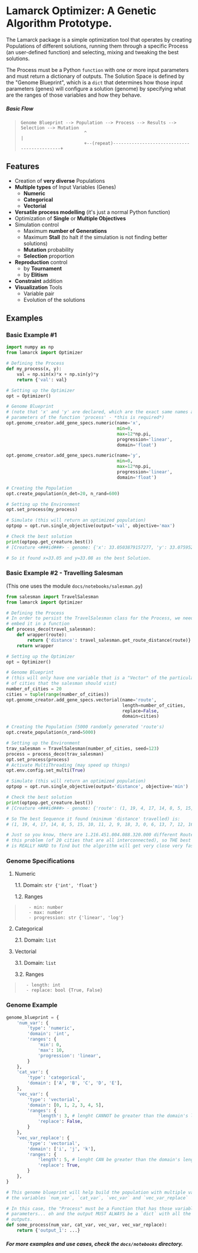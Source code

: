 # Lamarck Optimizer: A Genetic Algorithm Prototype.

The Lamarck package is a simple optimization tool that operates by creating Populations of different solutions, running them through a specific Process (an user-defined function) and selecting, mixing and tweaking the best solutions.

The Process must be a Python `function` with one or more input parameters and must return a dictionary of outputs. The Solution Space is defined by the "Genome Blueprint", which is a `dict` that determines how those input parameters (genes) will configure a solution (genome) by specifying what are the ranges of those variables and how they behave.

##### Basic Flow

> ```raw
> Genome Blueprint --> Population --> Process --> Results --> Selection --> Mutation
>                         ^                                                      |
>                         +--(repeat)--------------------------------------------+
> ```

## Features
- Creation of **very diverse** Populations
- **Multiple types** of Input Variables (Genes)
    - **Numeric**
    - **Categorical**
    - **Vectorial**
- **Versatile process modelling** (it's just a normal Python function)
- Optimization of **Single** or **Multiple Objectives**
- Simulation control
    - Maximum **number of Generations**
    - Maximum **Stall** (to halt if the simulation is not finding better solutions)
    - **Mutation** probability
    - **Selection** proportion
- **Reproduction** control
    - by **Tournament**
    - by **Elitism**
- **Constraint** addition
- **Visualization** Tools
    - Variable pair
    - Evolution of the solutions

## Examples
### Basic Example #1

```python
import numpy as np
from lamarck import Optimizer

# Defining the Process
def my_process(x, y):
    val = np.sin(x)*x + np.sin(y)*y
    return {'val': val}

# Setting up the Optimizer
opt = Optimizer()

# Genome Blueprint
# (note that 'x' and 'y' are declared, which are the exact same names as the
# parameters of the function 'process' - *this is required*)
opt.genome_creator.add_gene_specs.numeric(name='x',
                                          min=0,
                                          max=12*np.pi,
                                          progression='linear',
                                          domain='float')

opt.genome_creator.add_gene_specs.numeric(name='y',
                                          min=0,
                                          max=12*np.pi,
                                          progression='linear',
                                          domain='float')

# Creating the Population
opt.create_population(n_det=20, n_rand=600)

# Setting up the Environment
opt.set_process(my_process)

# Simulate (this will return an optimized population)
optpop = opt.run.single_objective(output='val', objective='max')

# Check the best solution
print(optpop.get_creature.best())
# [Creature <###id###> - genome: {'x': 33.0503879157277, 'y': 33.075952331006285}]

# So it found x=33.05 and y=33.08 as the best Solution.
```

### Basic Example #2 - Travelling Salesman
(This one uses the module `docs/notebooks/salesman.py`)
```python
from salesman import TravelSalesman
from lamarck import Optimizer

# Defining the Process
# In order to persist the TravelSalesman class for the Process, we need to
# embed it in a function 
def process_deco(travel_salesman):
    def wrapper(route):
        return {'distance': travel_salesman.get_route_distance(route)}
    return wrapper

# Setting up the Optimizer
opt = Optimizer()

# Genome Blueprint
# (this will only have one variable that is a "Vector" of the particular order
# of cities that the salesman should vist)
number_of_cities = 20
cities = tuple(range(number_of_cities))
opt.genome_creator.add_gene_specs.vectorial(name='route',
                                            length=number_of_cities,
                                            replace=False,
                                            domain=cities)

# Creating the Population (5000 randomly generated 'route's)
opt.create_population(n_rand=5000)

# Setting up the Environment
trav_salesman = TravelSalesman(number_of_cities, seed=123)
process = process_deco(trav_salesman)
opt.set_process(process)
# Activate MultiThreading (may speed up things)
opt.env.config.set_multi(True)

# Simulate (this will return an optimized population)
optpop = opt.run.single_objective(output='distance', objective='min')

# Check the best solution
print(optpop.get_creature.best())
# [Creature <###id###> - genome: {'route': (1, 19, 4, 17, 14, 8, 5, 15, 10, 11, 2, 9, 18, 3, 0, 6, 13, > , 12, 16)]

# So The best Sequence it found (minimum 'distance' travelled) is:
# (1, 19, 4, 17, 14, 8, 5, 15, 10, 11, 2, 9, 18, 3, 0, 6, 13, 7, 12, 16)

# Just so you know, there are 1.216.451.004.088.320.000 different Routes in
# this problem (of 20 cities that are all interconnected), so THE best solution
# is REALLY HARD to find but the algorithm will get very close very fast)
```

### Genome Specifications

1. Numeric

    1.1. Domain: `str {'int', 'float'}`

    1.2. Ranges
>        - min: number
>        - max: number
>        - progression: str {'linear', 'log'}
2. Categorical

    2.1. Domain: `list`
>

3. Vectorial

    3.1. Domain: `list`

    3.2. Ranges
>       - length: int
>       - replace: bool {True, False}

### Genome Example
```python
genome_blueprint = {
    'num_var': {
        'type': 'numeric',
        'domain': 'int',
        'ranges': {
            'min': 0,
            'max': 10,
            'progression': 'linear',
        }
    },
    'cat_var': {
        'type': 'categorical',
        'domain': ['A', 'B', 'C', 'D', 'E'],
    },
    'vec_var': {
        'type': 'vectorial',
        'domain': [0, 1, 2, 3, 4, 5],
        'ranges': {
            'length': 3, # lenght CANNOT be greater than the domain's length
            'replace': False,
        }
    },
    'vec_var_replace': {
        'type': 'vectorial',
        'domain': ['i', 'j', 'k'],
        'ranges': {
            'length': 5, # lenght CAN be greater than the domain's length because of the replacement
            'replace': True,
        }
    },
}

# This genome blueprint will help build the population with multiple values for
# the variables `num_var`, `cat_var`, `vec_var` and `vec_var_replace`

# In this case, the "Process" must be a Function that has those variables as
# parameters... oh and the output MUST ALWAYS be a `dict` with all the desired
# outputs.
def some_process(num_var, cat_var, vec_var, vec_var_replace):
    return {'output_1': ...}
```

##### For more examples and use cases, check the `docs/notebooks` directory.

